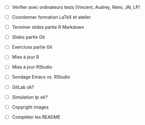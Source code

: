 - [ ] Vérifier avec ordinateurs tests (Vincent, Audrey, Rémi, JN, LP)
- [ ] Coordonner formation LaTeX et atelier
- [ ] Terminer slides partie R Markdown
- [ ] Slides partie Git
- [ ] Exercices partie Git
- [ ] Mise à jour R
- [ ] Mise à jour RStudio
- [ ] Sondage Emacs vs. RStudio
- [ ] GitLab ok?
- [ ] Simulation tp ok?
- [ ] Copyright images

- [ ] Compléter les README
